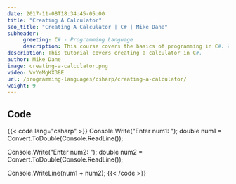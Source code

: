```yaml
---
date: 2017-11-08T18:34:45-05:00
title: "Creating A Calculator"
seo_title: "Creating A Calculator | C# | Mike Dane"
subheader:
     greeting: C# - Programming Language
     description: This course covers the basics of programming in C#. Work your way through the videos/articles and I'll teach you everything you need to know to start your programming journey!
description: This tutorial covers creating a calculator in C#.
author: Mike Dane
image: creating-a-calculator.png
video: VvYeMgKX3BE
url: /programming-languages/csharp/creating-a-calculator/
weight: 9
---
```

## Code

{{< code lang="csharp" >}}
Console.Write("Enter num1: ");
double num1 = Convert.ToDouble(Console.ReadLine());

Console.Write("Enter num2: ");
double num2 = Convert.ToDouble(Console.ReadLine());

Console.WriteLine(num1 + num2);
{{< /code >}}
